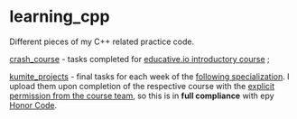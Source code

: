 # learning_cpp
Different pieces of my C++ related practice code.

[crash_course](https://github.com/Pythonimous/learning_cpp/tree/main/crash_course) - tasks completed for [educative.io introductory course](https://www.educative.io/courses/learn-cpp-from-scratch) ;

[kumite_projects](https://github.com/Pythonimous/learning_cpp/tree/main/crash_course) - final tasks for each week of the [following specialization](https://www.coursera.org/specializations/c-plus-plus-modern-development). I upload them upon completion of the respective course with the [explicit permission from the course team](https://github.com/Pythonimous/learning_cpp/tree/main/kumite_projects/permission.png), so this is in **full compliance** with еру [Honor Code](https://learner.coursera.help/hc/en-us/articles/209818863-Coursera-Honor-Code).
